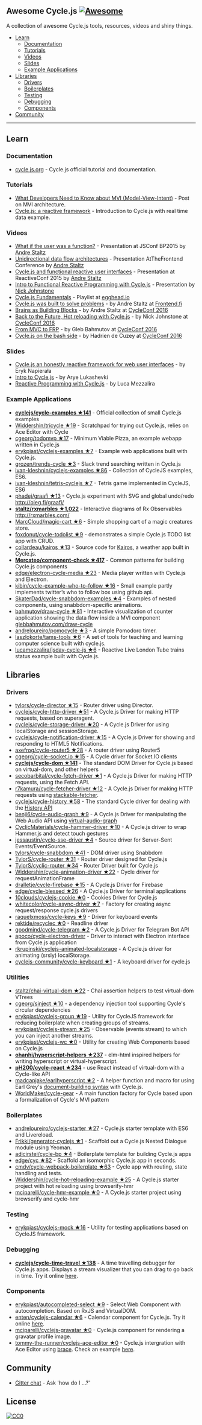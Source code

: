 ## Awesome Cycle.js [![Awesome](https://cdn.rawgit.com/sindresorhus/awesome/d7305f38d29fed78fa85652e3a63e154dd8e8829/media/badge.svg)](https://github.com/sindresorhus/awesome)

A collection of awesome Cycle.js tools, resources, videos and shiny things.

- [Learn](#learn)
  - [Documentation](#documentation)
  - [Tutorials](#tutorials)
  - [Videos](#videos)
  - [Slides](#slides)
  - [Example Applications](#example-applications)
- [Libraries](#libraries)
  - [Drivers](#drivers)
  - [Boilerplates](#boilerplates)
  - [Testing](#testing)
  - [Debugging](#debugging)
  - [Components](#components)
- [Community](#community)

---
## Learn

### Documentation

* [cycle.js.org](http://cycle.js.org/) - Cycle.js official tutorial and documentation.

### Tutorials

* [What Developers Need to Know about MVI (Model-View-Intent)](http://thenewstack.io/developers-need-know-mvi-model-view-intent/) - Post on MVI architecture.
* [Cycle.js: a reactive framework](https://lucamezzalira.com/2016/05/23/cycle-js-a-reactive-framework/) - Introduction to Cycle.js with real time data example.

### Videos

* [What if the user was a function?](https://www.youtube.com/watch?v=1zj7M1LnJV4) - Presentation at JSConf BP2015 by [Andre Staltz](https://twitter.com/andrestaltz)
* [Unidirectional data flow architectures](https://vimeo.com/168652278) - Presentation AtTheFrontend Conference by [Andre Staltz](https://twitter.com/andrestaltz)
* [Cycle.js and functional reactive user interfaces](https://www.youtube.com/watch?v=uNZnftSksYg) - Presentation at ReactiveConf 2015 by [Andre Staltz](http://twitter.com/andrestaltz)
* [Intro to Functional Reactive Programming with Cycle.js](https://www.youtube.com/watch?v=6_ETUyh0tns) - Presentation by [Nick Johnstone](https://twitter.com/widdnz)
* [Cycle.js Fundamentals](https://egghead.io/series/cycle-js-fundamentals) - Playlist at [egghead.io](https://egghead.io)
* [Cycle.js was built to solve problems](https://www.youtube.com/watch?v=Rj8ZTRVka4E) - by Andre Staltz at [Frontend.fi](http://frontend.fi/)
* [Brains as Building Blocks](https://www.youtube.com/watch?v=1ToJ7cxb1R8) - by Andre Staltz at [CycleConf 2016](http://cycleconf.com/)
* [Back to the Future, Hot reloading with Cycle.js](https://www.youtube.com/watch?v=rbrnyC5fXMM) - by Nick Johnstone at [CycleConf 2016](http://cycleconf.com/)
* [From MVC to FRP](https://www.youtube.com/watch?v=-PCq4pXaDZw) - by Gleb Bahmutov at [CycleConf 2016](http://cycleconf.com/)
* [Cycle.js on the bash side](https://www.youtube.com/watch?v=Rx5N99TQ52g) - by Hadrien de Cuzey at [CycleConf 2016](http://cycleconf.com/)

### Slides

* [Cycle.js an honestly reactive framework for web user interfaces](http://slides.com/erykpiast/cycle) - by Eryk Napierała
* [Intro to Cycle.js](http://www.slideshare.net/aryelukashevski/cyclejs-introduction) - by Arye Lukashevki
* [Reactive Programming with Cycle.js](http://www.slideshare.net/flashplatform/reactive-programming-with-cyclejs) - by Luca Mezzalira

### Example Applications

* [**cyclejs/cycle-examples ★141**](https://github.com/cyclejs/examples) - Official collection of small Cycle.js examples
* [Widdershin/tricycle ★19](https://github.com/Widdershin/tricycle) - Scratchpad for trying out Cycle.js, relies on Ace Editor with Cycle
* [cgeorg/todomvp ★17](https://github.com/cgeorg/todomvp) - Minimum Viable Pizza, an example webapp written in Cycle.js
* [erykpiast/cyclejs-examples ★7](https://github.com/erykpiast/cyclejs-examples) - Example web applications built with Cycle.js.
* [grozen/trends-cycle ★3](https://github.com/grozen/trends-cycle) - Slack trend searching written in Cycle.js
* [ivan-kleshnin/cyclejs-examples ★86](https://github.com/ivan-kleshnin/cyclejs-examples) - Collection of CycleJS examples, ES6.
* [ivan-kleshnin/tetris-cyclejs ★7](https://github.com/ivan-kleshnin/tetris-game) - Tetris game implemented in CycleJS, ES6
* [phadej/graafi ★13](https://github.com/phadej/graafi) - Cycle.js experiment with SVG and global undo/redo
http://oleg.fi/graafi/
* [**staltz/rxmarbles ★1,022**](https://github.com/staltz/rxmarbles) - Interactive diagrams of Rx Observables http://rxmarbles.com/
* [MarcCloud/magic-cart ★6](https://github.com/MarcCloud/magic-cart) - Simple shopping cart of a magic creatures store.
* [foxdonut/cycle-todolist ★9](https://github.com/foxdonut/cycle-todolist) - demonstrates a simple Cycle.js TODO list app with CRUD.
* [collardeau/kairos ★13](https://github.com/collardeau/kairos) - Source code for [Kairos](http://my-kairos.herokuapp.com/), a weather app built in Cycle.js.
* [**Mercateo/component-check ★417**](https://github.com/Mercateo/component-check) - Common patterns for building Cycle.js components
* [edge/electron-cycle-media ★23](https://github.com/edge/electron-cycle-media) - Media player written with Cycle.js and Electron.
* [kibin/cycle-example-who-to-follow ★16](https://github.com/kibin/cycle-example-who-to-follow) - Small example partly implements twitter’s who to follow box using github api.
* [SkaterDad/cycle-snabbdom-examples ★4](https://github.com/SkaterDad/cycle-snabbdom-examples) - Examples of nested components, using snabbdom-specific animations.
* [bahmutov/draw-cycle ★81](https://github.com/bahmutov/draw-cycle) - Interactive visualization of counter application showing the data flow inside a MVI component [glebbahmutov.com/draw-cycle](https://glebbahmutov.com/draw-cycle/)
* [andreloureiro/pomocycle ★3](https://github.com/andreloureiro/pomocycle) - A simple Pomodoro timer.
* [laszlokorte/tams-tools ★6](https://github.com/laszlokorte/tams-tools) - A set of tools for teaching and learning computer science built with cycle.js.
* [lucamezzalira/jsday-cycle-js ★6](https://github.com/lucamezzalira/jsday-cycle-js) - Reactive Live London Tube trains status example built with Cycle.js.


## Libraries

### Drivers

* [tylors/cycle-director ★15](https://github.com/TylorS/cycle-director) - Router driver using Director.
* [cyclejs/cycle-http-driver ★51](https://github.com/cyclejs/http) - A Cycle.js Driver for making HTTP requests, based on superagent.
* [cyclejs/cycle-storage-driver ★20](https://github.com/cyclejs/cycle-storage-driver) - A Cycle.js Driver for using localStorage and sessionStorage.
* [cyclejs/cycle-notification-driver ★15](https://github.com/cyclejs/cycle-notification-driver) - A Cycle.js Driver for showing and responding to HTML5 Notifications.
* [axefrog/cycle-router5 ★28](https://github.com/axefrog/cycle-router5) - A router driver using Router5
* [cgeorg/cycle-socket.io ★15](https://github.com/cgeorg/cycle-socket.io) - A Cycle driver for Socket.IO clients
* [**cyclejs/cycle-dom ★141**](https://github.com/cyclejs/dom) - The standard DOM Driver for Cycle.js based on virtual-dom, and other helpers
* [secobarbital/cycle-fetch-driver ★1](https://github.com/secobarbital/cycle-fetch-driver) - A Cycle.js Driver for making HTTP requests, using the Fetch API.
* [r7kamura/cycle-fetcher-driver ★12](https://github.com/r7kamura/cycle-fetcher-driver) - A Cycle.js Driver for making HTTP requests using [stackable-fetcher](https://github.com/r7kamura/stackable-fetcher).
* [cyclejs/cycle-history ★58](https://github.com/cyclejs/history) - The standard Cycle driver for dealing with the [History API](https://developer.mozilla.org/en-US/docs/Web/API/History_API)
* [benji6/cycle-audio-graph ★9](https://github.com/benji6/cycle-audio-graph) - A Cycle.js Driver for manipulating the Web Audio API using [virtual-audio-graph](https://github.com/benji6/virtual-audio-graph)
* [CyclicMaterials/cycle-hammer-driver ★10](https://github.com/CyclicMaterials/cycle-hammer-driver) - A Cycle.js driver to wrap Hammer.js and detect touch gestures
* [jessaustin/cycle-sse-driver ★4](https://github.com/jessaustin/cycle-sse-driver) - Source driver for Server-Sent Events/EventSource.
* [tylors/cycle-snabbdom ★41](https://github.com/TylorS/cycle-snabbdom) - DOM driver using Snabbdom
* [TylorS/cycle-router ★31](https://github.com/TylorS/cycle-router) - Router driver designed for Cycle.js
* [TylorS/cyclic-router ★34](https://github.com/TylorS/cyclic-router) - Router Driver built for Cycle.js
* [Widdershin/cycle-animation-driver ★22](https://github.com/Widdershin/cycle-animation-driver) - Cycle driver for requestAnimationFrame
* [dralletje/cycle-firebase ★15](https://github.com/dralletje/cycle-firebase) - A Cycle.js Driver for Firebase
* [edge/cycle-blessed ★26](https://github.com/edge/cycle-blessed) - A Cycle.js Driver for terminal applications
* [10clouds/cyclejs-cookie ★0](https://github.com/10clouds/cyclejs-cookie) - Cookies Driver for Cycle.js
* [whitecolor/cycle-async-driver ★7](https://github.com/whitecolor/cycle-async-driver) - Factory for creating async request/response cycle.js drivers
* [raquelxmoss/cycle-keys ★9](https://github.com/raquelxmoss/cycle-keys) - Driver for keyboard events
* [rektide/recyclec ★0](https://github.com/rektide/recyclec) - Readline driver
* [goodmind/cycle-telegram ★2](https://github.com/goodmind/cycle-telegram) - A Cycle.js Driver for Telegram Bot API
* [apoco/cycle-electron-driver](https://github.com/apoco/cycle-electron-driver) - Driver to interact with Electron interface from Cycle.js application
* [rkrupinski/cyclejs-animated-localstorage](https://github.com/rkrupinski/cyclejs-animated-localstorage) - A Cycle.js driver for animating (srsly) localStorage.
* [cyclejs-community/cycle-keyboard ★1](https://github.com/cyclejs-community/cycle-keyboard) - A keyboard driver for cycle.js

### Utilities

* [staltz/chai-virtual-dom ★22](https://github.com/staltz/chai-virtual-dom) - Chai assertion helpers to test virtual-dom VTrees
* [cgeorg/sinject ★10](https://github.com/cgeorg/sinject) - a dependency injection tool supporting Cycle's circular dependencies
* [erykpiast/cyclejs-group ★19](https://github.com/erykpiast/cyclejs-group) - Utility for CycleJS framework for reducing boilerplate when creating groups of streams.
* [erykpiast/cyclejs-stream ★25](https://github.com/cyclejs/rx-injectable-observable) - Observable (events stream) to which you can inject another streams.
* [erykpiast/cyclejs-wc ★0](https://github.com/erykpiast/cyclejs-wc) - Utility for creating Web Components based on Cycle.js
* [**ohanhi/hyperscript-helpers ★237**](https://github.com/ohanhi/hyperscript-helpers) - elm-html inspired helpers for writing hyperscript or virtual-hyperscript.
* [**pH200/cycle-react ★234**](https://github.com/pH200/cycle-react) - use React instead of virtual-dom with a Cycle-like API
* [madcapjake/earlhyperscript ★2](https://github.com/MadcapJake/earl-hyperscript) - A helper function and macro for using Earl Grey's [document-building syntax](https://breuleux.github.io/earl-grey/doc.html#documentbuildingsyntax) with Cycle.js.
* [WorldMaker/cycle-gear](https://github.com/WorldMaker/cycle-gear) - A main function factory for Cycle based upon a formalization of Cycle's MVI pattern

### Boilerplates

* [andreloureiro/cyclejs-starter ★27](https://github.com/andreloureiro/cyclejs-starter) - Cycle.js starter template with ES6 and Livereload.
* [Frikki/generator-cyclejs ★1](https://github.com/Frikki/generator-cyclejs) - Scaffold out a Cycle.js Nested Dialogue module using Yeoman.
* [adicirstei/cycle-bp ★4](https://github.com/adicirstei/cycle-bp) - Boilerplate template for building Cycle.js apps
* [edge/cyc ★82](https://github.com/edge/cyc) - Scaffold an isomorphic Cycle.js app in seconds.
* [cmdv/cycle-webpack-boilerplate ★63](https://github.com/Cmdv/cycle-webpack-boilerplate) - Cycle app with routing, state handling and tests.
* [Widdershin/cycle-hot-reloading-example ★25](https://github.com/Widdershin/cycle-hot-reloading-example) - A Cycle.js starter project with hot reloading using browserify-hmr
* [mciparelli/cycle-hmr-example ★0](https://github.com/mciparelli/cycle-hmr-example) - A Cycle.js starter project using browserify and cycle-hmr

### Testing

* [erykpiast/cyclejs-mock ★16](https://github.com/erykpiast/cyclejs-mock) - Utility for testing applications based on CycleJS framework.

### Debugging

* [**cyclejs/cycle-time-travel ★138**](https://github.com/cyclejs/cycle-time-travel) - A time travelling debugger for Cycle.js apps. Displays a stream visualizer that you can drag to go back in time. Try it online [here](http://cycle.js.org/cycle-time-travel/).

### Components

* [erykpiast/autocompleted-select ★9](https://github.com/erykpiast/autocompleted-select) - Select Web Component with autocompletion. Based on RxJS and VirtualDOM.
* [enten/cyclejs-calendar ★6](https://github.com/enten/cyclejs-calendar) - Calendar component for Cycle.js. Try it online [here](http://enten.github.io/cyclejs-calendar/example).
* [mciparelli/cyclejs-gravatar ★0](https://github.com/mciparelli/cyclejs-gravatar) - Cycle.js component for rendering a gravatar profile image.
* [tommy-the-runner/cyclejs-ace-editor ★0](https://github.com/tommy-the-runner/cyclejs-ace-editor) - Cycle.js intergration with Ace Editor using [brace](https://github.com/thlorenz/brace). Check an example [here](https://tommy-the-runner.github.io/cyclejs-ace-editor/).

## Community

* [Gitter chat](https://gitter.im/cyclejs/cycle-core) - Ask 'how do I ...?'


## License

[![CC0](http://i.creativecommons.org/p/zero/1.0/88x31.png)](http://creativecommons.org/publicdomain/zero/1.0/)
